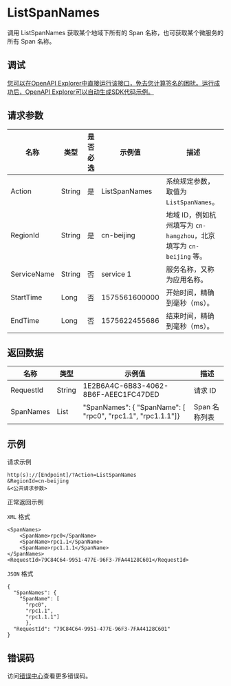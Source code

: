 # ListSpanNames

调用 ListSpanNames 获取某个地域下所有的 Span 名称，也可获取某个微服务的所有 Span 名称。

## 调试

[您可以在OpenAPI Explorer中直接运行该接口，免去您计算签名的困扰。运行成功后，OpenAPI Explorer可以自动生成SDK代码示例。](https://api.aliyun.com/#product=xtrace&api=ListSpanNames&type=RPC&version=2019-08-08)

## 请求参数

|名称|类型|是否必选|示例值|描述|
|--|--|----|---|--|
|Action|String|是|ListSpanNames|系统规定参数，取值为 `ListSpanNames`。 |
|RegionId|String|是|cn-beijing|地域 ID，例如杭州填写为 `cn-hangzhou`，北京填写为 `cn-beijing` 等。 |
|ServiceName|String|否|service 1|服务名称，又称为应用名称。 |
|StartTime|Long|否|1575561600000|开始时间，精确到毫秒（ms）。 |
|EndTime|Long|否|1575622455686|结束时间，精确到毫秒（ms）。 |

## 返回数据

|名称|类型|示例值|描述|
|--|--|---|--|
|RequestId|String|1E2B6A4C-6B83-4062-8B6F-AEEC1FC47DED|请求 ID |
|SpanNames|List|"SpanNames": \{ "SpanName": \[ "rpc0", "rpc1.1", "rpc1.1.1"\]\}|Span 名称列表 |

## 示例

请求示例

```
http(s)://[Endpoint]/?Action=ListSpanNames
&RegionId=cn-beijing
&<公共请求参数>
```

正常返回示例

`XML` 格式

```
<SpanNames>
    <SpanName>rpc0</SpanName>
    <SpanName>rpc1.1</SpanName>
    <SpanName>rpc1.1.1</SpanName>
</SpanNames>
<RequestId>79C84C64-9951-477E-96F3-7FA44128C601</RequestId>
```

`JSON` 格式

```
{
  "SpanNames": {
    "SpanName": [
      "rpc0",
      "rpc1.1",
      "rpc1.1.1"]
      },
  "RequestId": "79C84C64-9951-477E-96F3-7FA44128C601"
}
```

## 错误码

访问[错误中心](https://error-center.alibabacloud.com/status/product/xtrace)查看更多错误码。

